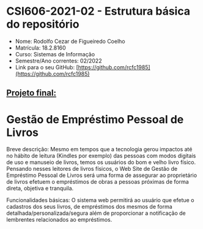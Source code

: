 # **CSI606-2021-02 - Estrutura básica do repositório**

- Nome: Rodolfo Cezar de Figueiredo Coelho
- Matrícula: 18.2.8160
- Curso: Sistemas de Informação
- Semestre/Ano correntes: 02/2022
- Link para o seu GitHub: [https://github.com/rcfc1985](https://github.com/rcfc1985)

## [Projeto final:](./Projeto/README.md)

Gestão de Empréstimo Pessoal de Livros
======================================

Breve descrição: Mesmo em tempos que a tecnologia gerou impactos até no hábito de leitura (Kindles por exemplo) das pessoas com modos digitais de uso e manuseio de livros, temos os usuários do bom e velho livro físico. Pensando nesses leitores de livros físicos, o Web Site de Gestão de Empréstimo Pessoal de Livros será uma forma de assegurar ao proprietário de livros efetuem o empréstimos de obras a pessoas próximas de forma direta, objetiva e tranquila. 

Funcionalidades básicas: O sistema web permitirá ao usuário que efetue o cadastros dos seus livros, de empréstimos dos mesmos de forma detalhada/personalizada/segura além de proporcionar a notificação de lembrentes relacionados ao empréstimos.
